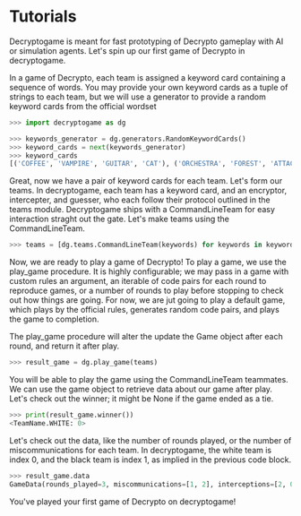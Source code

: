 # Tutorials

Decryptogame is meant for fast prototyping of Decrypto gameplay with AI or simulation agents. Let's spin up our first game of Decrypto in decryptogame.

In a game of Decrypto, each team is assigned a keyword card containing a sequence of words.
You may provide your own keyword cards as a tuple of strings to each team, but we will use a generator to provide a random keyword cards from the official wordset

```python
>>> import decryptogame as dg

>>> keywords_generator = dg.generators.RandomKeywordCards()
>>> keyword_cards = next(keywords_generator)
>>> keyword_cards
[('COFFEE', 'VAMPIRE', 'GUITAR', 'CAT'), ('ORCHESTRA', 'FOREST', 'ATTACK', 'EXIT')]
```

Great, now we have a pair of keyword cards for each team. Let's form our teams. In decryptogame, each team has a keyword card, and an encryptor, intercepter, and guesser, who each follow their protocol outlined in the teams module. Decryptogame ships with a CommandLineTeam for easy interaction straght out the gate. Let's make teams using the CommandLineTeam.

```python
>>> teams = [dg.teams.CommandLineTeam(keywords) for keywords in keyword_cards]
```

Now, we are ready to play a game of Decrypto! To play a game, we use the play_game procedure. It is highly configurable; we may pass in a game with custom rules an argument, an iterable of code pairs for each round to reproduce games, or a number of rounds to play before stopping to check out how things are going. For now, we are jut going to play a default game, which plays by the official rules, generates random code pairs, and plays the game to completion.

The play_game procedure will alter the update the Game object after each round, and return it after play.

```python
>>> result_game = dg.play_game(teams)
```

You will be able to play the game using the CommandLineTeam teammates. We can use the game object to retrieve data about our game after play. Let's check out the winner; it might be None if the game ended as a tie.

```python
>>> print(result_game.winner())
<TeamName.WHITE: 0>
```

Let's check out the data, like the number of rounds played, or the number of miscommunications for each team. In decryptogame, the white team is index 0, and the black team is index 1, as implied in the previous code block.


```python
>>> result_game.data
GameData(rounds_played=3, miscommunications=[1, 2], interceptions=[2, 0])
```

You've played your first game of Decrypto on decryptogame!


